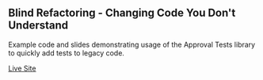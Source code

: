 ## Blind Refactoring - Changing Code You Don't Understand

Example code and slides demonstrating usage of the Approval Tests library to quickly add tests to legacy code. 

[Live Site](https://blind-refactoring.netlify.app/)